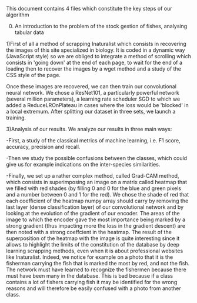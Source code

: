 This document contains 4 files which constitute the key steps of our algorithm

0) An introduction to the problem of the stock gestion of fishes, analysing tabular data

1)First of all a method of scrapping Inaturalist which consists in recovering the images of this site specialized in biology. It is coded in a dynamic way (JavaScript style) so we are obliged to integrate a method of scrolling which consists in 'going down' at the end of each page, to wait for the end of a loading then to recover the images by a wget method and a study of the CSS style of the page.

Once these images are recovered, we can then train our convolutional neural network. We chose a ResNet101, a particularly powerful network (several million parameters), a learning rate scheduler SGD to which we added a ReduceLROnPlateau in cases where the loss would be 'blocked' in a local extremum. After splitting our dataset in three sets, we launch a training.

3)Analysis of our results. We analyze our results in three main ways: 

-First, a study of the classical metrics of machine learning, i.e. F1 score, accuracy, precision and recall.

-Then we study the possible confusions between the classes, which could give us for example indications on the inter-species similarities.

-Finally, we set up a rather complex method, called Grad-CAM method, which consists in superimposing an image on a matrix called heatmap that we filled with red shades (by filling 0 and 0 for the blue and green pixels and a number between 0 and 1 for the red). We chose the shade of red that each coefficient of the heatmap numpy array should carry by removing the last layer (dense classification layer) of our convolutional network and by looking at the evolution of the gradient of our encoder. The areas of the image to which the encoder gave the most importance being marked by a strong gradient (thus impacting more the loss in the gradient descent) are then noted with a strong coeffcient in the heatmap. The result of the superposition of the heatmap with the image is quite interesting since it allows to highlight the limits of the constitution of the database by deep learning scrapping methods, even when it is about professional websites like Inaturalist. Indeed, we notice for example on a photo that it is the fisherman carrying the fish that is marked the most by red, and not the fish. The network must have learned to recognize the fishermen because there must have been many in the database. This is bad because if a class contains a lot of fishers carrying fish it may be identified for the wrong reasons and will therefore be easily confused with a photo from another class.
